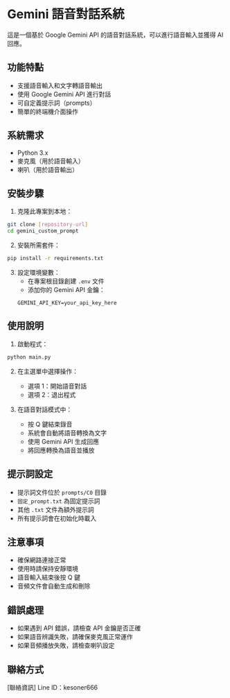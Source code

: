# Gemini 語音對話系統

這是一個基於 Google Gemini API 的語音對話系統，可以進行語音輸入並獲得 AI 回應。

## 功能特點

- 支援語音輸入和文字轉語音輸出
- 使用 Google Gemini API 進行對話
- 可自定義提示詞（prompts）
- 簡單的終端機介面操作

## 系統需求

- Python 3.x
- 麥克風（用於語音輸入）
- 喇叭（用於語音輸出）

## 安裝步驟

1. 克隆此專案到本地：
```bash
git clone [repository-url]
cd gemini_custom_prompt
```

2. 安裝所需套件：
```bash
pip install -r requirements.txt
```

3. 設定環境變數：
   - 在專案根目錄創建 `.env` 文件
   - 添加你的 Gemini API 金鑰：
   ```
   GEMINI_API_KEY=your_api_key_here
   ```

## 使用說明

1. 啟動程式：
```bash
python main.py
```

2. 在主選單中選擇操作：
   - 選項 1：開始語音對話
   - 選項 2：退出程式

3. 在語音對話模式中：
   - 按 Q 鍵結束錄音
   - 系統會自動將語音轉換為文字
   - 使用 Gemini API 生成回應
   - 將回應轉換為語音並播放

## 提示詞設定

- 提示詞文件位於 `prompts/C0` 目錄
- `固定_prompt.txt` 為固定提示詞
- 其他 `.txt` 文件為額外提示詞
- 所有提示詞會在初始化時載入

## 注意事項

- 確保網路連接正常
- 使用時請保持安靜環境
- 語音輸入結束後按 Q 鍵
- 音頻文件會自動生成和刪除

## 錯誤處理

- 如果遇到 API 錯誤，請檢查 API 金鑰是否正確
- 如果語音辨識失敗，請確保麥克風正常運作
- 如果音頻播放失敗，請檢查喇叭設定


## 聯絡方式

[聯絡資訊] Line ID：kesoner666
